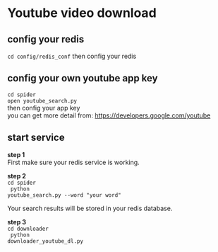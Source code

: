 # Youtube video download

## config your redis

<code>cd config/redis_conf</code> then config your redis

## config your own youtube app key
<code>cd spider</code><br>
<code>open youtube_search.py</code><br>
then config your app key<br>
you can get more detail from: https://developers.google.com/youtube

## start service
**step 1**<br>
First make sure your redis service is working.

**step 2**<br>
<code>cd spider <br>
python youtube_search.py --word "your word"
</code>

Your search results will be stored in your redis database.

**step 3**<br>
<code>cd downloader <br>
python downloader_youtube_dl.py
</code>